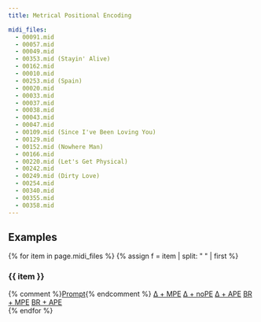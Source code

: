 ```yaml
---
title: Metrical Positional Encoding

midi_files:
  - 00091.mid
  - 00057.mid
  - 00049.mid
  - 00353.mid (Stayin' Alive)
  - 00162.mid
  - 00010.mid
  - 00253.mid (Spain)
  - 00020.mid
  - 00033.mid
  - 00037.mid
  - 00038.mid
  - 00043.mid
  - 00047.mid
  - 00109.mid (Since I've Been Loving You)
  - 00129.mid
  - 00152.mid (Nowhere Man)
  - 00166.mid
  - 00220.mid (Let's Get Physical)
  - 00242.mid
  - 00249.mid (Dirty Love)
  - 00254.mid
  - 00340.mid
  - 00355.mid
  - 00358.mid
---
```


## Examples

{% for item in page.midi_files %}
{% assign f = item | split: " " | first %}
### {{ item }}
<div class="tabbed-midi-player">
<div class="tabs">
  {% comment %}<a href="#" data-midi-url="midi/prompt/{{ f }}" class="selected">Prompt</a>{% endcomment %}
  <a href="#" data-midi-url="midi/lin_trans_tt_mpe_v01/{{ f }}">&Delta; + MPE</a>
  <a href="#" data-midi-url="midi/lin_trans_tt_nope_v01/{{ f }}">&Delta; + noPE</a>
  <a href="#" data-midi-url="midi/lin_trans_tt_v01/{{ f }}">&Delta; + APE</a>
  <a href="#" data-midi-url="midi/lin_trans_tt-bre_mpe_v01/{{ f }}">BR + MPE</a>
  <a href="#" data-midi-url="midi/lin_trans_tt-bre_v01/{{ f }}">BR + APE</a>
</div>
<midi-visualizer></midi-visualizer>
<midi-player sound-font></midi-player>
</div>
{% endfor %}


<script>
BASE_URL = '{{ "/" | relative_url }}';

document.querySelectorAll('midi-visualizer').forEach(function (visualizer) {
  visualizer.config.noteHeight = 4;
  visualizer.config.pixelsPerTimeStep = 30;
  visualizer.classList.add('loading');
});

document.querySelectorAll('.tabbed-midi-player').forEach(function (container) {
  // Make first tab selected
  if (!container.querySelector('a[data-midi-url].selected')) {
    container.querySelector('a[data-midi-url]').classList.add('selected');
  }

  const visualizer = container.querySelector('midi-visualizer');
  const player = container.querySelector('midi-player');
  const defaultUrl = BASE_URL + container.querySelector('a[data-midi-url].selected').dataset.midiUrl;
  player.addVisualizer(visualizer);
  player.src = defaultUrl;
  visualizer.src = defaultUrl;

  player.addEventListener('load', function() {
    visualizer.classList.remove('loading');
    visualizer.querySelector('.piano-roll-visualizer').scrollLeft = 0;
  });
  player.addEventListener('start', function () {
    visualizer.querySelector('.piano-roll-visualizer').scrollLeft = 0;
  });

  // Tabs
  container.querySelectorAll('a[data-midi-url]').forEach(function (link) {
    link.addEventListener('click', function (event) {
      event.preventDefault();
      player.src = BASE_URL + link.dataset.midiUrl;
      visualizer.src = BASE_URL + link.dataset.midiUrl;
      visualizer.classList.add('loading');
      container.querySelector('a[data-midi-url].selected').classList.remove('selected');
      link.classList.add('selected');
    });
  });
});

document.querySelector('#popExtrapolate').addEventListener('change', function () {
  document.querySelectorAll('#pop-piano a[data-midi-url]').forEach(function (tab) {
    if (document.querySelector('#popExtrapolate').checked) {
      if (tab.dataset.midiUrl.indexOf('_extrapolation') < 0) {
        tab.dataset.midiUrl = tab.dataset.midiUrl.replace('.mid', '_extrapolation.mid');
      }
    } else {
      tab.dataset.midiUrl = tab.dataset.midiUrl.replace('_extrapolation', '');
    }

    if (tab.classList.contains('selected')) {
      tab.click();
    }
  });
});
</script>
